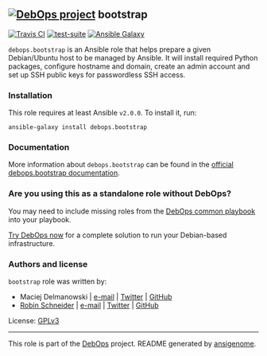 ## [![DebOps project](https://debops.org/images/debops-small.png)](https://debops.org) bootstrap

<!-- This file was generated by Ansigenome. Do not edit this file directly but
     instead have a look at the files in the ./meta/ directory. -->

[![Travis CI](http://img.shields.io/travis/debops/ansible-bootstrap.svg?style=flat)](http://travis-ci.org/debops/ansible-bootstrap)
[![test-suite](http://img.shields.io/badge/test--suite-ansible--bootstrap-blue.svg?style=flat)](https://github.com/debops/test-suite/tree/master/ansible-bootstrap/)
[![Ansible Galaxy](http://img.shields.io/badge/galaxy-debops.bootstrap-660198.svg?style=flat)](https://galaxy.ansible.com/detail#/role/4375)


`debops.bootstrap` is an Ansible role that helps prepare a given
Debian/Ubuntu host to be managed by Ansible. It will install required
Python packages, configure hostname and domain, create an admin account and
set up SSH public keys for passwordless SSH access.

### Installation

This role requires at least Ansible `v2.0.0`. To install it, run:

```Shell
ansible-galaxy install debops.bootstrap
```

### Documentation

More information about `debops.bootstrap` can be found in the
[official debops.bootstrap documentation](https://docs.debops.org/en/latest/ansible/roles/ansible-bootstrap/docs/).



### Are you using this as a standalone role without DebOps?

You may need to include missing roles from the [DebOps common
playbook](https://github.com/debops/debops-playbooks/blob/master/playbooks/common.yml)
into your playbook.

[Try DebOps now](https://github.com/debops/debops) for a complete solution to run your Debian-based infrastructure.





### Authors and license

`bootstrap` role was written by:

- Maciej Delmanowski | [e-mail](mailto:drybjed@gmail.com) | [Twitter](https://twitter.com/drybjed) | [GitHub](https://github.com/drybjed)
- [Robin Schneider](http://ypid.de/) | [e-mail](mailto:ypid@riseup.net) | [Twitter](https://twitter.com/ypid) | [GitHub](https://github.com/ypid)

License: [GPLv3](https://tldrlegal.com/license/gnu-general-public-license-v3-%28gpl-3%29)

***

This role is part of the [DebOps](https://debops.org/) project. README generated by [ansigenome](https://github.com/nickjj/ansigenome/).
